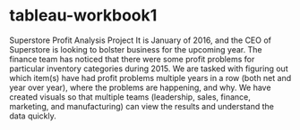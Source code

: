 # tableau-workbook1
Superstore Profit Analysis Project 
It is January of 2016, and the CEO of Superstore is looking to bolster business for the upcoming year. The finance team has noticed that there were some profit problems for particular inventory categories during 2015. We are tasked with figuring out which item(s) have had profit problems multiple years in a row (both net and year over year), where the problems are happening, and why. We have created visuals so that multiple teams (leadership, sales, finance, marketing, and manufacturing) can view the results and understand the data quickly.
